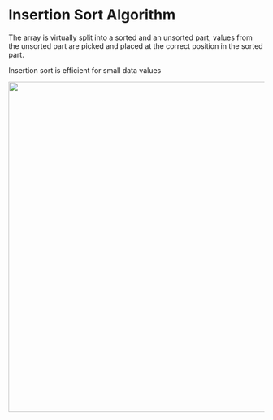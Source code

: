 # Insertion Sort Algorithm
 The array is virtually split into a sorted and an unsorted part, values from the unsorted part are picked and placed at the correct position in the sorted part.
 
 Insertion sort is efficient for small data values
 
 
<img src="https://he-s3.s3.amazonaws.com/media/uploads/46bfac9.png" width="650">
